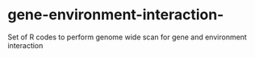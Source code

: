 # gene-environment-interaction-
Set of R codes to perform genome wide scan for gene and environment interaction

